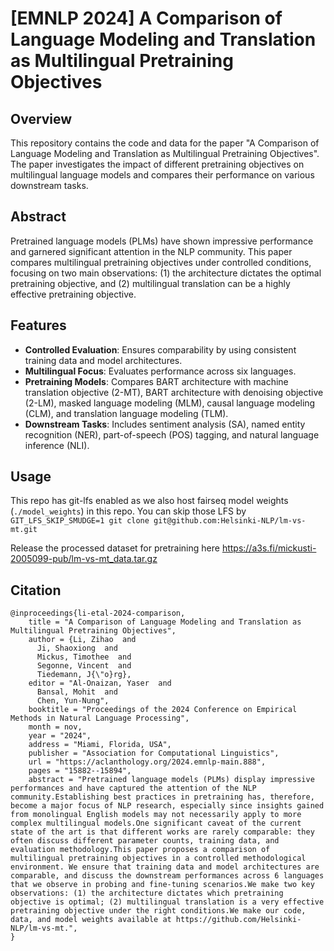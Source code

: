 # [EMNLP 2024] A Comparison of Language Modeling and Translation as Multilingual Pretraining Objectives

## Overview
This repository contains the code and data for the paper "A Comparison of Language Modeling and Translation as Multilingual Pretraining Objectives". The paper investigates the impact of different pretraining objectives on multilingual language models and compares their performance on various downstream tasks.

## Abstract
Pretrained language models (PLMs) have shown impressive performance and garnered significant attention in the NLP community. This paper compares multilingual pretraining objectives under controlled conditions, focusing on two main observations: (1) the architecture dictates the optimal pretraining objective, and (2) multilingual translation can be a highly effective pretraining objective.

## Features
- **Controlled Evaluation**: Ensures comparability by using consistent training data and model architectures.
- **Multilingual Focus**: Evaluates performance across six languages.
- **Pretraining Models**: Compares BART architecture with machine translation objective (2-MT),  BART architecture with denoising objective (2-LM), masked language modeling (MLM), causal language modeling (CLM), and translation language modeling (TLM).
- **Downstream Tasks**: Includes sentiment analysis (SA), named entity recognition (NER), part-of-speech (POS) tagging, and natural language inference (NLI).

## Usage
This repo has git-lfs enabled as we also host fairseq model weights (`./model_weights`) in this repo. You can skip those LFS by  
`GIT_LFS_SKIP_SMUDGE=1 git clone git@github.com:Helsinki-NLP/lm-vs-mt.git`

Release the processed dataset for pretraining here https://a3s.fi/mickusti-2005099-pub/lm-vs-mt_data.tar.gz 

## Citation

```
@inproceedings{li-etal-2024-comparison,
    title = "A Comparison of Language Modeling and Translation as Multilingual Pretraining Objectives",
    author = {Li, Zihao  and
      Ji, Shaoxiong  and
      Mickus, Timothee  and
      Segonne, Vincent  and
      Tiedemann, J{\"o}rg},
    editor = "Al-Onaizan, Yaser  and
      Bansal, Mohit  and
      Chen, Yun-Nung",
    booktitle = "Proceedings of the 2024 Conference on Empirical Methods in Natural Language Processing",
    month = nov,
    year = "2024",
    address = "Miami, Florida, USA",
    publisher = "Association for Computational Linguistics",
    url = "https://aclanthology.org/2024.emnlp-main.888",
    pages = "15882--15894",
    abstract = "Pretrained language models (PLMs) display impressive performances and have captured the attention of the NLP community.Establishing best practices in pretraining has, therefore, become a major focus of NLP research, especially since insights gained from monolingual English models may not necessarily apply to more complex multilingual models.One significant caveat of the current state of the art is that different works are rarely comparable: they often discuss different parameter counts, training data, and evaluation methodology.This paper proposes a comparison of multilingual pretraining objectives in a controlled methodological environment. We ensure that training data and model architectures are comparable, and discuss the downstream performances across 6 languages that we observe in probing and fine-tuning scenarios.We make two key observations: (1) the architecture dictates which pretraining objective is optimal; (2) multilingual translation is a very effective pretraining objective under the right conditions.We make our code, data, and model weights available at https://github.com/Helsinki-NLP/lm-vs-mt.",
}
```
